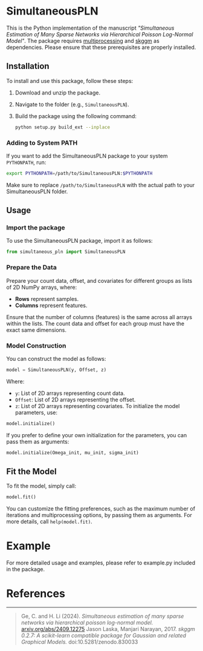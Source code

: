 # SimultaneousPLN

This is the Python implementation of the manuscript *"Simultaneous Estimation of Many Sparse Networks via Hierarchical Poisson Log-Normal Model"*. The package requires [multiprocessing](https://docs.python.org/3/library/multiprocessing.html) and [skggm](https://github.com/skggm/skggm) as dependencies. Please ensure that these prerequisites are properly installed.

## Installation

To install and use this package, follow these steps:

1. Download and unzip the package.
2. Navigate to the folder (e.g., `SimultaneousPLN`).
3. Build the package using the following command:

    ```bash
    python setup.py build_ext --inplace
    ```

### Adding to System PATH

If you want to add the SimultaneousPLN package to your system `PYTHONPATH`, run:

```bash
export PYTHONPATH=/path/to/SimultaneousPLN:$PYTHONPATH
```
Make sure to replace `/path/to/SimultaneousPLN` with the actual path to your SimultaneousPLN folder.

## Usage
### Import the package
To use the SimultaneousPLN package, import it as follows:
```python
from simultaneous_pln import SimultaneousPLN
```
### Prepare the Data

Prepare your count data, offset, and covariates for different groups as lists of 2D NumPy arrays, where:
- **Rows** represent samples.
- **Columns** represent features.

Ensure that the number of columns (features) is the same across all arrays within the lists. The count data and offset for each group must have the exact same dimensions.

### Model Construction

You can construct the model as follows:

```python
model = SimultaneousPLN(y, Offset, z)
```
Where:
- `y`: List of 2D arrays representing count data.
- `Offset`: List of 2D arrays representing the offset.
- `z`: List of 2D arrays representing covariates.
To initialize the model parameters, use:

```python
model.initialize()
```
If you prefer to define your own initialization for the parameters, you can pass them as arguments:
```python
model.initialize(Omega_init, mu_init, sigma_init)
```
## Fit the Model
To fit the model, simply call:
```python
model.fit()
```
You can customize the fitting preferences, such as the maximum number of iterations and multiprocessing options, by passing them as arguments. For more details, call `help(model.fit)`.

# Example
For more detailed usage and examples, please refer to example.py included in the package.

# References

--- 
>Ge, C. and H. Li (2024). _Simultaneous estimation of many sparse networks via hierarchical poisson log-normal model._ [arxiv.org/abs/2409.12275](https://arxiv.org/abs/2409.12275)
>Jason Laska, Manjari Narayan, 2017. _skggm 0.2.7: A scikit-learn compatible package for Gaussian and related Graphical Models._ doi:10.5281/zenodo.830033
